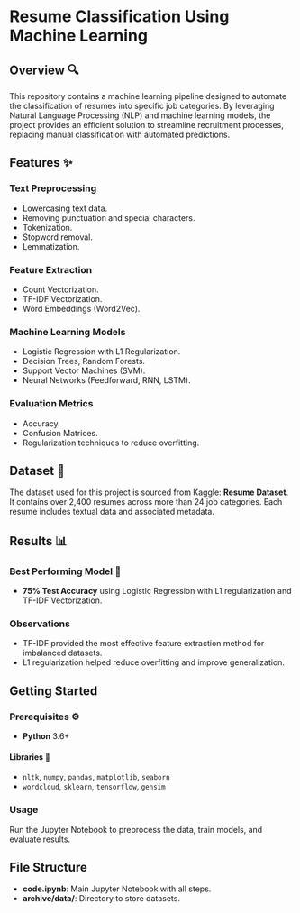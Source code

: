 # Resume Classification Using Machine Learning

## Overview 🔍
This repository contains a machine learning pipeline designed to automate the classification of resumes into specific job categories. By leveraging Natural Language Processing (NLP) and machine learning models, the project provides an efficient solution to streamline recruitment processes, replacing manual classification with automated predictions.

## Features ✨

### Text Preprocessing
- Lowercasing text data.
- Removing punctuation and special characters.
- Tokenization.
- Stopword removal.
- Lemmatization.

### Feature Extraction
- Count Vectorization.
- TF-IDF Vectorization.
- Word Embeddings (Word2Vec).

### Machine Learning Models
- Logistic Regression with L1 Regularization.
- Decision Trees, Random Forests.
- Support Vector Machines (SVM).
- Neural Networks (Feedforward, RNN, LSTM).

### Evaluation Metrics
- Accuracy.
- Confusion Matrices.
- Regularization techniques to reduce overfitting.

## Dataset 📂
The dataset used for this project is sourced from Kaggle: **Resume Dataset**. It contains over 2,400 resumes across more than 24 job categories. Each resume includes textual data and associated metadata.

## Results 📊

### Best Performing Model 🚀
- **75% Test Accuracy** using Logistic Regression with L1 regularization and TF-IDF Vectorization.

### Observations
- TF-IDF provided the most effective feature extraction method for imbalanced datasets.
- L1 regularization helped reduce overfitting and improve generalization.

## Getting Started

### Prerequisites ⚙️
- **Python** 3.6+

#### Libraries 🔧
- `nltk`, `numpy`, `pandas`, `matplotlib`, `seaborn`
- `wordcloud`, `sklearn`, `tensorflow`, `gensim`

### Usage
Run the Jupyter Notebook to preprocess the data, train models, and evaluate results.

## File Structure
- **code.ipynb**: Main Jupyter Notebook with all steps.
- **archive/data/**: Directory to store datasets.
